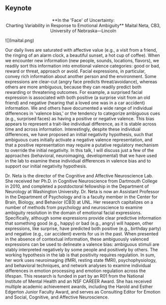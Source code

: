 <!-- -*- mode: Markdown; fill-column: 80; indent-tabs-mode: nil; -*- -->

## Keynote

<p style="text-align: center;">
**In the 'Face' of Uncertainty:<br>Charting Variability in Response to Emotional Ambiguity**  
Maital Neta, CB3, University of Nebraska—Lincoln
</p>

<div class="photo">
![](maital.png)
</div>

Our daily lives are saturated with affective value (e.g., a visit from a friend,
the ringing of an alarm clock, a beautiful sunset, a hot cup of coffee).  When
we encounter new information (new people, sounds, locations, flavors), we
readily sort this information into emotional valence categories: good or bad,
reward or threat, approach or avoid.  Facial expressions, in particular, convey
rich information about another person and the environment.  Some expressions are
clear-cut (angry face predicts threat/avoidance), whereas others are more
ambiguous, because they can readily predict both rewarding or threatening
outcomes.  For example, a surprised facial expression is associated with both
positive (a surprise visit from an old friend) and negative (hearing that a
loved one was in a car accident) information.  We and others have documented a
wide range of individual differences in 'valence bias,' or the tendency to
categorize ambiguous cues (e.g., surprised faces) as having a positive or
negative valence.  This bias appears to represent a trait-like individual
difference, as it is stable across time and across information.  Interestingly,
despite these individual differences, we have proposed an initial negativity
hypothesis, such that ambiguous cues initially activate a negative valence
representation, and that a positive representation may require a putative
regulatory mechanism to override the initial negativity.  In this talk, I will
discuss just a few of the approaches (behavioral, neuroimaging, developmental)
that we have used in the lab to examine these individual differences in valence
bias and to support our initial negativity hypothesis.

Dr.&nbsp;Neta is the director of the Cognitive and Affective Neuroscience Lab.
She received her Ph.D. in Cognitive Neuroscience from Dartmouth College in 2010,
and completed a postdoctoral fellowship in the Department of Neurology at
Washington University.  Dr.&nbsp;Neta is now an Assistant Professor in the
Department of Psychology and is a faculty member in the Center for Brain,
Biology, and Behavior (CB3) at UNL.  Her research capitalizes on a number of
methods from psychology and neuroscience to examine ambiguity resolution in the
domain of emotional facial expressions.  Specifically, although some expressions
provide clear predictive information that something good (e.g., happy) or bad
(e.g., angry) will happen, other expressions, like surprise, have predicted both
positive (e.g., birthday party) and negative (e.g., car accident) events for us
in the past.  When presented in the absence of contextual information, these
ambiguously valenced expressions can be used to delineate a valence bias:
ambiguous stimuli are stably interpreted negatively by some people and
positively by others.  The working hypothesis in the lab is that positivity
requires regulation.  In sum, her work uses neuroimaging (fMRI, resting state
fMRI), psychophysiology, and behavioral techniques, and network analyses to
examine individual differences in emotion processing and emotion regulation
across the lifespan.  This research is funded in part by an R01 from the
National Institute of Mental Health and an NSF CAREER Award.  She has received
multiple academic achievement awards, including the Harold and Esther Edgerton
Junior Faculty Award, and serves as Consulting Editor for Emotion and Social,
Cognitive, and Affective Neuroscience.
